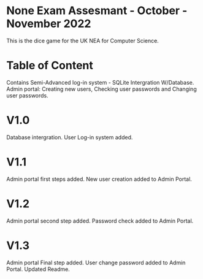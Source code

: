 # None Exam Assesmant - October - November 2022
This is the dice game for the UK NEA for Computer Science.

# Table of Content
Contains Semi-Advanced log-in system - SQLite Intergration W/Database.
Admin portal: Creating new users, Checking user passwords and Changing user passwords.

# V1.0
Database intergration.
User Log-in system added.

# V1.1
Admin portal first steps added.
New user creation added to Admin Portal.

# V1.2
Admin portal second step added.
Password check added to Admin Portal.
# V1.3
Admin portal Final step added.
User change password added to Admin Portal.
Updated Readme.